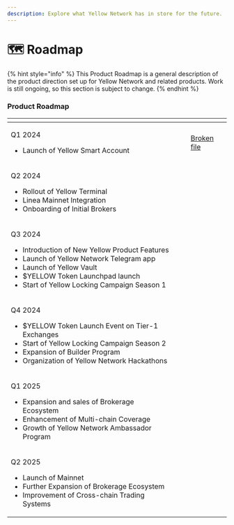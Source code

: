 ```yaml
---
description: Explore what Yellow Network has in store for the future.
---
```


# 🗺️ Roadmap

{% hint style="info" %}
This Product Roadmap is a general description of the product direction set up for Yellow Network and related products. Work is still ongoing, so this section is subject to change.
{% endhint %}

### Product Roadmap

<table data-view="cards"><thead><tr><th></th><th></th><th></th><th data-hidden data-card-cover data-type="files"></th></tr></thead><tbody><tr><td><p>Q1 2024</p><ul><li>Launch of Yellow Smart Account</li></ul></td><td></td><td></td><td><a href="broken-reference">Broken file</a></td></tr><tr><td><p>Q2 2024</p><ul><li>Rollout of Yellow Terminal</li><li>Linea Mainnet Integration</li><li>Onboarding of Initial Brokers</li></ul></td><td></td><td></td><td></td></tr><tr><td><p>Q3 2024</p><ul><li>Introduction of New Yellow Product Features</li><li>Launch of Yellow Network Telegram app</li><li>Launch of Yellow Vault</li><li>$YELLOW Token Launchpad launch</li><li>Start of Yellow Locking Campaign Season 1</li></ul></td><td></td><td></td><td></td></tr><tr><td><p>Q4 2024</p><ul><li>$YELLOW Token Launch Event on Tier-1 Exchanges</li><li>Start of Yellow Locking Campaign Season 2</li><li>Expansion of Builder Program</li><li>Organization of Yellow Network Hackathons</li></ul></td><td></td><td></td><td></td></tr><tr><td><p>Q1 2025</p><ul><li>Expansion and sales of Brokerage Ecosystem</li><li>Enhancement of Multi-chain Coverage</li><li>Growth of Yellow Network Ambassador Program</li></ul></td><td></td><td></td><td></td></tr><tr><td><p>Q2 2025</p><ul><li>Launch of Mainnet</li><li>Further Expansion of Brokerage Ecosystem</li><li>Improvement of Cross-chain Trading Systems</li></ul></td><td></td><td></td><td></td></tr></tbody></table>

